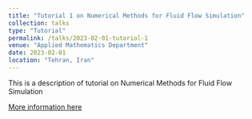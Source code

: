 ```yaml
---
title: "Tutorial 1 on Numerical Methods for Fluid Flow Simulation"
collection: talks
type: "Tutorial"
permalink: /talks/2023-02-01-tutorial-1
venue: "Applied Mathematics Department"
date: 2023-02-01
location: "Tehran, Iran"
---
```



This is a description of tutorial on Numerical Methods for Fluid Flow Simulation

[More information here](http://exampleurl.com)

